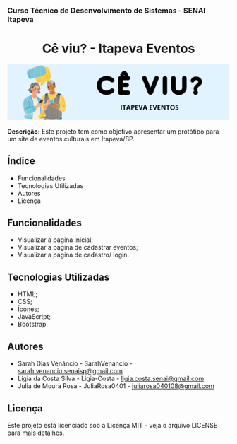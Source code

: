 ### Curso Técnico de Desenvolvimento de Sistemas - SENAI Itapeva
<h1 align="center">Cê viu? - Itapeva Eventos</h1>

![Imagem de capa](/assets/readme/ITAPEVA%20EVENTOS.png)

**Descrição:**
Este projeto tem como objetivo apresentar um protótipo para um site de eventos culturais em Itapeva/SP.
## Índice
- Funcionalidades
- Tecnologias Utilizadas
- Autores
- Licença
## Funcionalidades
 - Visualizar a página inicial;
 - Visualizar a página de cadastrar eventos;
 - Visualizar a página de cadastro/ login.
## Tecnologias Utilizadas
 - HTML;
 - CSS;
 - Ícones;
 - JavaScript;
 - Bootstrap.
## Autores
- Sarah Dias Venâncio - SarahVenancio - sarah.venancio.senaisp@gmail.com
- Lígia da Costa Silva - Ligia-Costa - ligia.costa.senai@gmail.com
- Julia de Moura Rosa - JuliaRosa0401 - juliarosa040108@gmail.com
## Licença
Este projeto está licenciado sob a Licença MIT - veja o arquivo LICENSE para mais detalhes.